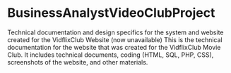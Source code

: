# BusinessAnalystVideoClubProject
Technical documentation and design specifics for the system and website created for the VidflixClub Website (now unavailable)
This is the technical documentation for the website that was created for the VidflixClub Movie Club. It includes technical documents, coding (HTML, SQL, PHP, CSS), screenshots of the website, and other materials.
